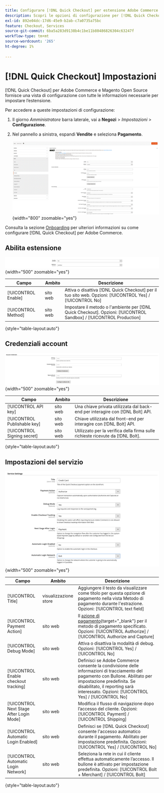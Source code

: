 ```yaml
---
title: Configurare [!DNL Quick Checkout] per estensione Adobe Commerce
description: Scopri le opzioni di configurazione per [!DNL Quick Checkout] e come integrare e configurare correttamente l’estensione.
exl-id: 892e04dc-17d6-45e9-b2ab-c7a0735a75bc
feature: Checkout, Services
source-git-commit: 6ba5a283d9138b4c1be11b80486826304c63247f
workflow-type: tm+mt
source-wordcount: '265'
ht-degree: 1%

---
```


# [!DNL Quick Checkout] Impostazioni

[!DNL Quick Checkout] per Adobe Commerce e Magento Open Source fornisce una vista di configurazione con tutte le informazioni necessarie per impostare l’estensione.

Per accedere a queste impostazioni di configurazione:

1. Il giorno _Amministratore_ barra laterale, vai a **Negozi** > _Impostazioni_ > **Configurazione**.
1. Nel pannello a sinistra, espandi **Vendite** e seleziona **Pagamento**.

   ![Pagamento rapido](assets/config-new-logo-view.png){width="800" zoomable="yes"}

Consulta la sezione [Onboarding](../quick-checkout/onboarding.md) per ulteriori informazioni su come configurare [!DNL Quick Checkout] per Adobe Commerce.

## Abilita estensione

![Pagamento rapido](assets/enable-method.png){width="500" zoomable="yes"}

| Campo | Ambito | Descrizione |
|---|---|---|
| [!UICONTROL Enable] | sito web | Attiva o disattiva [!DNL Quick Checkout] per il tuo sito web. Opzioni: [!UICONTROL Yes] / [!UICONTROL No] |
| [!UICONTROL Method] | sito web | Impostare il metodo o l&#39;ambiente per [!DNL Quick Checkout]. Opzioni: [!UICONTROL Sandbox] / [!UICONTROL Production] |

{style="table-layout:auto"}

## Credenziali account

![Pagamento rapido](assets/account-creds.png){width="500" zoomable="yes"}

| Campo | Ambito | Descrizione |
|---|---|---|
| [!UICONTROL API key] | sito web | Una chiave privata utilizzata dal back-end per interagire con [!DNL Bolt] API. |
| [!UICONTROL Publishable key] | sito web | Chiave utilizzata dal front-end per interagire con [!DNL Bolt] API. |
| [!UICONTROL Signing secret] | sito web | Utilizzato per la verifica della firma sulle richieste ricevute da [!DNL Bolt]. |

{style="table-layout:auto"}

## Impostazioni del servizio

![Pagamento rapido](assets/service-settings.png){width="500" zoomable="yes"}

| Campo | Ambito | Descrizione |
|---|---|---|
| [!UICONTROL Title] | visualizzazione store | Aggiungere il testo da visualizzare come titolo per questa opzione di pagamento nella vista Metodo di pagamento durante l&#39;estrazione. Opzioni: [!UICONTROL text field] |
| [!UICONTROL Payment Action] | sito web | Il [azione di pagamento](https://docs.magento.com/user-guide/configuration/sales/payment-methods.html#payment-actions){target="_blank"} per il metodo di pagamento specificato. Opzioni: [!UICONTROL Authorize] / [!UICONTROL Authorize and Capture] |
| [!UICONTROL Debug Mode] | sito web | Attiva o disattiva la modalità di debug. Opzioni: [!UICONTROL Yes] / [!UICONTROL No] |
| [!UICONTROL Enable checkout tracking] | sito web | Definisci se Adobe Commerce consente la condivisione delle informazioni di tracciamento del pagamento con Bullone. Abilitato per impostazione predefinita. Se disabilitato, il reporting sarà interessato. Opzioni: [!UICONTROL Yes] / [!UICONTROL No] |
| [!UICONTROL Next Stage After Login Mode] | sito web | Modifica il flusso di navigazione dopo l’accesso del cliente. Opzioni: [!UICONTROL Payment] / [!UICONTROL Shipping] |
| [!UICONTROL Automatic Login Enabled] | sito web | Definisci se [!DNL Quick Checkout] consente l&#39;accesso automatico durante il pagamento. Abilitato per impostazione predefinita. Opzioni: [!UICONTROL Yes] / [!UICONTROL No] |
| [!UICONTROL Automatic Login Network] | sito web | Seleziona la rete in cui il cliente effettua automaticamente l’accesso. Il bullone è attivato per impostazione predefinita. Opzioni: [!UICONTROL Bolt + Merchant] / [!UICONTROL Bolt] |

{style="table-layout:auto"}

